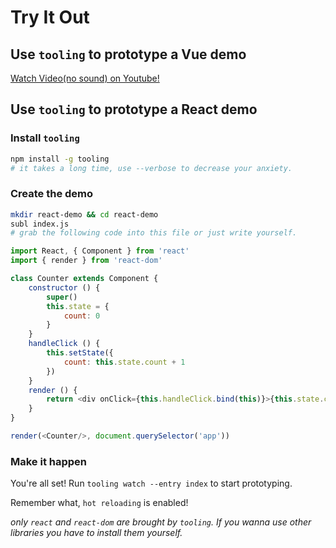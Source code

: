 # Try It Out

## Use `tooling` to prototype a Vue demo

[Watch Video(no sound) on Youtube!](https://www.youtube.com/watch?v=_odq2Sc1Sko)

## Use `tooling` to prototype a React demo

### Install `tooling`

```bash
npm install -g tooling
# it takes a long time, use --verbose to decrease your anxiety.
```

### Create the demo

```bash
mkdir react-demo && cd react-demo
subl index.js
# grab the following code into this file or just write yourself.
```

```javascript
import React, { Component } from 'react'
import { render } from 'react-dom'

class Counter extends Component {
	constructor () {
		super()
		this.state = {
			count: 0
		}
	}
	handleClick () {
		this.setState({
			count: this.state.count + 1
		})
	}
	render () {
		return <div onClick={this.handleClick.bind(this)}>{this.state.count}</div>
	}
}

render(<Counter/>, document.querySelector('app'))
```

### Make it happen

You're all set! Run `tooling watch --entry index` to start prototyping.

Remember what, `hot reloading` is enabled!

*only `react` and `react-dom` are brought by `tooling`. If you wanna use other libraries you have to install them yourself.*
